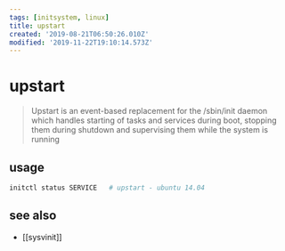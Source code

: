 ```yaml
---
tags: [initsystem, linux]
title: upstart
created: '2019-08-21T06:50:26.010Z'
modified: '2019-11-22T19:10:14.573Z'
---
```


# upstart

> Upstart is an event-based replacement for the /sbin/init daemon which handles starting of tasks and services during boot, stopping them during shutdown and supervising them while the system is running

## usage

```sh
initctl status SERVICE   # upstart - ubuntu 14.04
```

## see also

- [[sysvinit]]
